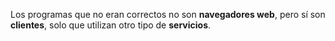 Los programas que no eran correctos no son **navegadores web**, pero sí son **clientes**, solo que utilizan otro tipo de **servicios**.
